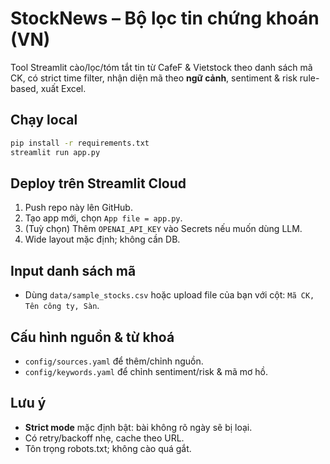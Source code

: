 # StockNews – Bộ lọc tin chứng khoán (VN)

Tool Streamlit cào/lọc/tóm tắt tin từ CafeF & Vietstock theo danh sách mã CK, có strict time filter, nhận diện mã theo **ngữ cảnh**, sentiment & risk rule-based, xuất Excel.

## Chạy local
```bash
pip install -r requirements.txt
streamlit run app.py
```

## Deploy trên Streamlit Cloud
1. Push repo này lên GitHub.
2. Tạo app mới, chọn `App file = app.py`.
3. (Tuỳ chọn) Thêm `OPENAI_API_KEY` vào Secrets nếu muốn dùng LLM.
4. Wide layout mặc định; không cần DB.

## Input danh sách mã
- Dùng `data/sample_stocks.csv` hoặc upload file của bạn với cột: `Mã CK, Tên công ty, Sàn`.

## Cấu hình nguồn & từ khoá
- `config/sources.yaml` để thêm/chỉnh nguồn.
- `config/keywords.yaml` để chỉnh sentiment/risk & mã mơ hồ.

## Lưu ý
- **Strict mode** mặc định bật: bài không rõ ngày sẽ bị loại.
- Có retry/backoff nhẹ, cache theo URL.
- Tôn trọng robots.txt; không cào quá gắt.
